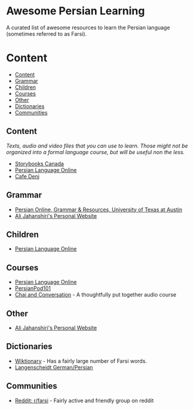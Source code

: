 # Awesome Persian Learning

A curated list of awesome resources to learn the Persian language (sometimes referred to as Farsi).

# Content

- [Content](#content)
- [Grammar](#grammar)
- [Children](#children)
- [Courses](#courses)
- [Other](#other)
- [Dictionaries](#dictionaries)
- [Communities](#communities)


## Content
*Texts, audio and video files that you can use to learn. Those might not be organized into a formal language course, but will be useful non the less.*

- [Storybooks Canada](https://storybookscanada.ca/stories/fa/)
- [Persian Language Online](https://www.persianlanguageonline.com/)
- [Cafe Denj](https://www.youtube.com/channel/UCu941rRDF-SY0z8fh2RT5pg)


## Grammar

- [Persian Online, Grammar & Resources, University of Texas at Austin](https://sites.la.utexas.edu/persian_online_resources/)
- [Ali Jahanshiri's Personal Website](http://www.jahanshiri.ir/)


## Children

- [Persian Language Online](https://www.persianlanguageonline.com/)


## Courses

- [Persian Language Online](https://www.persianlanguageonline.com/)
- [PersianPod101](https://www.persianpod101.com/)
- [Chai and Conversation](https://www.chaiandconversation.com/) - A thoughtfully put together audio course


## Other

- [Ali Jahanshiri's Personal Website](http://www.jahanshiri.ir/)


## Dictionaries

- [Wiktionary](https://en.wiktionary.org/wiki/Category:Persian_lemmas) - Has a fairly large number of Farsi words.
- [Langenscheidt German/Persian](https://de.langenscheidt.com/persisch-deutsch/)


## Communities

- [Reddit: r/farsi](https://www.reddit.com/r/farsi/) - Fairly active and friendly group on reddit


